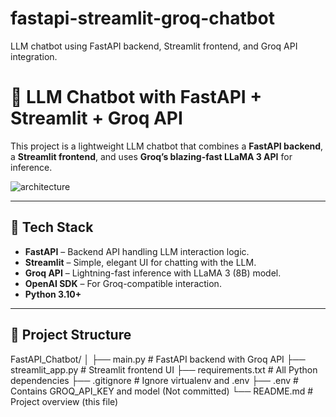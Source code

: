 # fastapi-streamlit-groq-chatbot
LLM chatbot using FastAPI backend, Streamlit frontend, and Groq API integration.

# 🧠 LLM Chatbot with FastAPI + Streamlit + Groq API

This project is a lightweight LLM chatbot that combines a **FastAPI backend**, a **Streamlit frontend**, and uses **Groq’s blazing-fast LLaMA 3 API** for inference.

![architecture](Image_link)

---

## 🚀 Tech Stack

- **FastAPI** – Backend API handling LLM interaction logic.
- **Streamlit** – Simple, elegant UI for chatting with the LLM.
- **Groq API** – Lightning-fast inference with LLaMA 3 (8B) model.
- **OpenAI SDK** – For Groq-compatible interaction.
- **Python 3.10+**

---

## 📁 Project Structure

FastAPI_Chatbot/
│
├── main.py # FastAPI backend with Groq API
├── streamlit_app.py # Streamlit frontend UI
├── requirements.txt # All Python dependencies
├── .gitignore # Ignore virtualenv and .env
├── .env # Contains GROQ_API_KEY and model (Not committed)
└── README.md # Project overview (this file)

